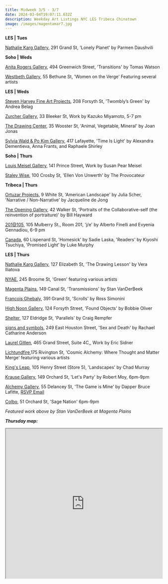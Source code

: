 ```yaml
---
title: Midweek 3/5 - 3/7
date: 2024-03-04T19:07:11.632Z
description: Weekday Art Listings NYC LES Tribeca Chinatown
image: /images/magentamar7.jpg
---
```

**L﻿ES | Tues**

[Nathalie Karg Gallery](https://nathaliekarg.com/exhibitions/82-lonely-planet-parmen-daushvili/press_release_text/), 291 Grand St, 'Lonely Planet' by Parmen Daushvili

**S﻿oho | Weds**

[Anita Rogers Gallery](https://www.anitarogersgallery.com/exhibitions), 494 Greenwich Street, 'Transitions' by Tomas Watson

[Westbeth Gallery](https://westbeth.org/event/women-on-the-verge-exhibition-of-artists-affiliated-with-the29-art/), 55 Bethune St, 'Women on the Verge' Featuring several artists

**L﻿ES | Weds**

[Steven Harvey Fine Art Projects](https://shfap.com/events/twomblys-green/), 208 Forsyth St, 'Twombly’s Green' by Andrea Belag

[Zurcher Gallery](https://www.galeriezurcher.com/), 33 Bleeker St, Work by Kazuko Miyamoto,  5-7 pm

[The Drawing Center](https://drawingcenter.org/exhibitions/joan-jonas), 35 Wooster St, 'Animal, Vegetable, Mineral' by Joan Jonas

[Sylvia Wald & Po Kim Gallery](https://swpk.org/alexandra-dementieva-anna-frantz-raphaele-shirley-time-is-light/), 417 Lafayette, 'Time Is Light' by Alexandra Dementieva, Anna Frants, and Raphaele Shirley

**S﻿oho | Thurs**

[Louis Meisel Gallery](https://www.meiselgallery.com/exhibition/susan-pear-meisel/), 141 Prince Street, Work by Susan Pear Meisel

[Staley Wise](https://www.staleywise.com/exhibitions/ellen-von-unwerth5), 100 Crosby St, 'Ellen Von Unwerth' by The Provocateur

**T﻿ribeca | Thurs**

[Ortuzar Projects](https://www.ortuzarprojects.com/exhibitions), 9 White St, 'American Landscape' by Julia Scher, 'Narrative / Non-Narrative' by Jacqueline de Jong

[The Opening Gallery](https://www.theopeninggallery.com/), 42 Walker St, 'Portraits of the Collaborative-self (the reinvention of portraiture)' by Bill Hayward

[201@105](https://www.201at105.com/), 105 Mulberry St., Room 201, 'j/e' by Alberto Finelli and Evyenia Gennadiou, 6-9 pm

[Canada](https://www.canadanewyork.com/), 60 Lispenard St, 'Homesick' by Sadie Laska, 'Readers' by Kiyoshi Tsuchiya, 'Promised Light' by Luke Murphy

**L﻿ES | Thurs**

[Nathalie Karg Gallery](https://nathaliekarg.com/exhibitions/81-the-drawing-lesson-vera-iliatova/press_release_text/), 127 Elizabeth St, 'The Drawing Lesson' by Vera Iliatova

[NYAE](https://www.nyartistsequity.org/), 245 Broome St, 'Green' featuring various artists

[Magenta Plains](https://magentaplains.com/exhibitions/stan-vanderbeek-transmissions), 149 Canal St, 'Transmissions' by Stan VanDerBeek

[Francois Ghebaly](http://ghebaly.com/), 391 Grand St, 'Scrolls' by Ross Simonini

[High Noon Gallery](https://www.highnoongallery.com/), 124 Forsyth Street, 'Found Objects' by Bobbie Oliver

[Shelter](https://www.shelternyc.com/), 127 Eldridge St, 'Parallels' by Craig Rempfer

[signs and symbols](https://www.signsandsymbols.art/exhibitions/sex-and-death), 249 East Houston Street, 'Sex and Death' by Rachael Catharine Anderson

[Laurel Gitlen](https://www.laurelgitlen.com/), 465 Grand Street, Suite 4C,, Work by Eric Sidner

[Lichtundfire](https://www.lichtundfire.com/),175 Rivington St, 'Cosmic Alchemy: Where Thought and Matter Merge' featuring various artists

[King's Leap](https://www.kingsleapfinearts.com/), 105 Henry Street (Store 5), 'Landscapes' by Chad Murray

[Krause Gallery](https://www.krausegallery.com/), 149 Orchard St, 'Let's Party' by Robert Moy, 6pm-9pm

[Alchemy Gallery](https://www.instagram.com/alcehmy.gallery), 55 Delancey St, 'The Game is Mine' by Dapper Bruce Lafitte, [RSVP Email](info@alchemy-gallery.com)

[C﻿olbo](https://www.instagram.com/colbo.nyc), 51 Orchard St, 'Sage Nation' 6pm-9pm

*F﻿eatured work above by Stan VanDerBeek at Magenta Plains*

***T﻿hursday map:***

<iframe src="https://www.google.com/maps/d/u/1/embed?mid=1qJR3Ywvwk7-LpQYBaNK0Zy5apCqEUXw&ehbc=2E312F" width="100%" height="480"></iframe>